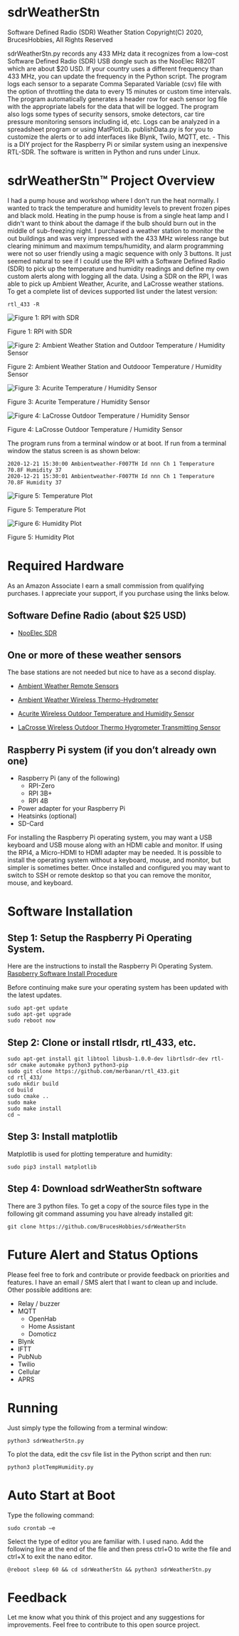 # sdrWeatherStn
Software Defined Radio (SDR) Weather Station
Copyright(C) 2020, BrucesHobbies,
All Rights Reserved

sdrWeatherStn.py records any 433 MHz data it recognizes from a low-cost Software Defined Radio (SDR) USB dongle such as the NooElec R820T which are about $20 USD. If your country uses a different frequency than 433 MHz, you can update the frequency in the Python script. The program logs each sensor to a separate Comma Separated Variable (csv) file with the option of throttling the data to every 15 minutes or custom time intervals. The program automatically generates a header row for each sensor log file with the appropriate labels for the data that will be logged. The program also logs some types of security sensors, smoke detectors, car tire pressure monitoring sensors including id, etc. Logs can be analyzed in a spreadsheet program or using MatPlotLib. publishData.py is for you to customize the alerts or to add interfaces like Blynk, Twilo, MQTT, etc. - This is a DIY project for the Raspberry Pi or similar system using an inexpensive RTL-SDR. The software is written in Python and runs under Linux.
# sdrWeatherStn™ Project Overview
I had a pump house and workshop where I don't run the heat normally. I wanted to track the temperature and humidity levels to prevent frozen pipes and black mold. Heating in the pump house is from a single heat lamp and I didn't want to think about the damage if the bulb should burn out in the middle of sub-freezing night. I purchased a weather station to monitor the out buildings and was very impressed with the 433 MHz wireless range but clearing minimum and maximum temps/humidity, and alarm programming were not so user friendly using a magic sequence with only 3 buttons. It just seemed natural to see if I could use the RPI with a Software Defined Radio (SDR) to pick up the temperature and humidity readings and define my own custom alerts along with logging all the data.
Using a SDR on the RPI, I was able to pick up Ambient Weather, Acurite, and LaCrosse weather stations. To get a complete list of devices supported list under the latest version:

    rtl_433 -R


![Figure 1: RPI with SDR](https://github.com/BrucesHobbies/sdrWeatherStn/blob/main/figures/Figure1.PNG)

Figure 1: RPI with SDR

![Figure 2: Ambient Weather Station and Outdoor Temperature / Humidity Sensor](https://github.com/BrucesHobbies/sdrWeatherStn/blob/main/figures/Figure2.PNG)

Figure 2: Ambient Weather Station and Outdooor Temperature / Humidity Sensor

![Figure 3: Acurite Temperature / Humidity Sensor](https://github.com/BrucesHobbies/sdrWeatherStn/blob/main/figures/Figure3.PNG)

Figure 3: Acurite Temperature / Humidity Sensor

![Figure 4: LaCrosse Outdoor Temperature / Humidity Sensor](https://github.com/BrucesHobbies/sdrWeatherStn/blob/main/figures/Figure4.PNG)

Figure 4: LaCrosse Outdoor Temperature / Humidity Sensor

The program runs from a terminal window or at boot. If run from a terminal window the status screen is as shown below:

    2020-12-21 15:30:00 Ambientweather-F007TH Id nnn Ch 1 Temperature 70.8F Humidity 37
    2020-12-21 15:30:01 Ambientweather-F007TH Id nnn Ch 1 Temperature 70.8F Humidity 37

![Figure 5: Temperature Plot](https://github.com/BrucesHobbies/sdrWeatherStn/blob/main/figures/Figure_5.PNG)

Figure 5: Temperature Plot

![Figure 6: Humidity Plot](https://github.com/BrucesHobbies/sdrWeatherStn/blob/main/figures/Figure_6.PNG)

Figure 5: Humidity Plot

# Required Hardware 
As an Amazon Associate I earn a small commission from qualifying purchases. I appreciate your support, if you purchase using the links below.
## Software Define Radio (about $25 USD)
- [NooElec SDR](https://amzn.to/3mEoJYY)

## One or more of these weather sensors
The base stations are not needed but nice to have as a second display.

- [Ambient Weather Remote Sensors](https://amzn.to/34A0Dsi)

- [Ambient Weather Wireless Thermo-Hydrometer](https://amzn.to/34yTcl4)

- [Acurite Wireless Outdoor Temperature and Humidity Sensor](https://amzn.to/38osGMu)

- [LaCrosse Wireless Outdoor Thermo Hygrometer Transmitting Sensor](https://amzn.to/2KGERvQ)

## Raspberry Pi system (if you don’t already own one)
- Raspberry Pi (any of the following)
  - RPI-Zero
  - RPI 3B+
  - RPI 4B
- Power adapter for your Raspberry Pi
- Heatsinks (optional)
- SD-Card

For installing the Raspberry Pi operating system, you may want a USB keyboard and USB mouse along with an HDMI cable and monitor. If using the RPI4, a Micro-HDMI to HDMI adapter may be needed. It is possible to install the operating system without a keyboard, mouse, and monitor, but simpler is sometimes better. Once installed and configured you may want to switch to SSH or remote desktop so that you can remove the monitor, mouse, and keyboard.

# Software Installation
## Step 1: Setup the Raspberry Pi Operating System.
Here are the instructions to install the Raspberry Pi Operating System. [Raspberry Software Install Procedure](https://www.raspberrypi.org/software/operating-systems/)

Before continuing make sure your operating system has been updated with the latest updates.

    sudo apt-get update
    sudo apt-get upgrade
    sudo reboot now

## Step 2: Clone or install rtlsdr, rtl_433, etc.

    sudo apt-get install git libtool libusb-1.0.0-dev librtlsdr-dev rtl-sdr cmake automake python3 python3-pip
    sudo git clone https://github.com/merbanan/rtl_433.git
    cd rtl_433/
    sudo mkdir build
    cd build
    sudo cmake ..
    sudo make
    sudo make install
    cd ~

## Step 3: Install matplotlib
Matplotlib is used for plotting temperature and humidity:

    sudo pip3 install matplotlib

## Step 4: Download sdrWeatherStn software
There are 3 python files. To get a copy of the source files type in the following git command assuming you have already installed git:

    git clone https://github.com/BrucesHobbies/sdrWeatherStn

# Future Alert and Status Options
Please feel free to fork and contribute or provide feedback on priorities and features. I have an email / SMS alert that I want to clean up and include. Other possible additions are:

- Relay / buzzer
- MQTT
  - OpenHab
  - Home Assistant
  - Domoticz
- Blynk
- IFTT
- PubNub
- Twilio
- Cellular
- APRS

# Running
Just simply type the following from a terminal window:

    python3 sdrWeatherStn.py
    
To plot the data, edit the csv file list in the Python script and then run:

    python3 plotTempHumidity.py

# Auto Start at Boot
Type the following command:

    sudo crontab –e
    
Select the type of editor you are familiar with. I used nano. Add the following line at the end of the file and then press ctrl+O to write the file and ctrl+X to exit the nano editor.

    @reboot sleep 60 && cd sdrWeatherStn && python3 sdrWeatherStn.py

# Feedback
Let me know what you think of this project and any suggestions for improvements. Feel free to contribute to this open source project.
